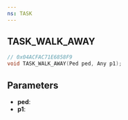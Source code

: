 ```yaml
---
ns: TASK
---
```

## TASK_WALK_AWAY

```c
// 0x04ACFAC71E6858F9
void TASK_WALK_AWAY(Ped ped, Any p1);
```

## Parameters
* **ped**:
* **p1**:
